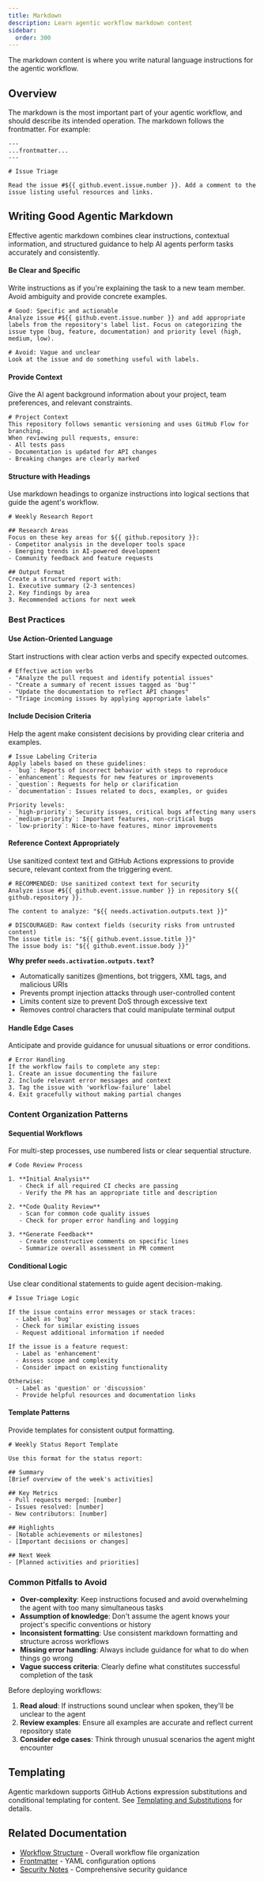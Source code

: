 ```yaml
---
title: Markdown
description: Learn agentic workflow markdown content
sidebar:
  order: 300
---
```


The markdown content is where you write natural language instructions for the agentic workflow.

## Overview

The markdown is the most important part of your agentic workflow, and should describe its intended operation. The markdown follows the frontmatter. For example:

```aw wrap
---
...frontmatter...
---

# Issue Triage

Read the issue #${{ github.event.issue.number }}. Add a comment to the issue listing useful resources and links.
```

## Writing Good Agentic Markdown

Effective agentic markdown combines clear instructions, contextual information, and structured guidance to help AI agents perform tasks accurately and consistently.

#### Be Clear and Specific
Write instructions as if you're explaining the task to a new team member. Avoid ambiguity and provide concrete examples.

```aw wrap
# Good: Specific and actionable
Analyze issue #${{ github.event.issue.number }} and add appropriate labels from the repository's label list. Focus on categorizing the issue type (bug, feature, documentation) and priority level (high, medium, low).

# Avoid: Vague and unclear
Look at the issue and do something useful with labels.
```

#### Provide Context
Give the AI agent background information about your project, team preferences, and relevant constraints.

```aw wrap
# Project Context
This repository follows semantic versioning and uses GitHub Flow for branching. 
When reviewing pull requests, ensure:
- All tests pass
- Documentation is updated for API changes
- Breaking changes are clearly marked
```

#### Structure with Headings
Use markdown headings to organize instructions into logical sections that guide the agent's workflow.

```aw wrap
# Weekly Research Report

## Research Areas
Focus on these key areas for ${{ github.repository }}:
- Competitor analysis in the developer tools space
- Emerging trends in AI-powered development
- Community feedback and feature requests

## Output Format
Create a structured report with:
1. Executive summary (2-3 sentences)
2. Key findings by area
3. Recommended actions for next week
```

### Best Practices

#### Use Action-Oriented Language
Start instructions with clear action verbs and specify expected outcomes.

```aw wrap
# Effective action verbs
- "Analyze the pull request and identify potential issues"
- "Create a summary of recent issues tagged as 'bug'"
- "Update the documentation to reflect API changes"
- "Triage incoming issues by applying appropriate labels"
```

#### Include Decision Criteria
Help the agent make consistent decisions by providing clear criteria and examples.

```aw wrap
# Issue Labeling Criteria
Apply labels based on these guidelines:
- `bug`: Reports of incorrect behavior with steps to reproduce
- `enhancement`: Requests for new features or improvements
- `question`: Requests for help or clarification
- `documentation`: Issues related to docs, examples, or guides

Priority levels:
- `high-priority`: Security issues, critical bugs affecting many users
- `medium-priority`: Important features, non-critical bugs
- `low-priority`: Nice-to-have features, minor improvements
```

#### Reference Context Appropriately
Use sanitized context text and GitHub Actions expressions to provide secure, relevant context from the triggering event.

```aw wrap
# RECOMMENDED: Use sanitized context text for security
Analyze issue #${{ github.event.issue.number }} in repository ${{ github.repository }}.

The content to analyze: "${{ needs.activation.outputs.text }}"

# DISCOURAGED: Raw context fields (security risks from untrusted content)
The issue title is: "${{ github.event.issue.title }}"
The issue body is: "${{ github.event.issue.body }}"
```

**Why prefer `needs.activation.outputs.text`?**
- Automatically sanitizes @mentions, bot triggers, XML tags, and malicious URIs
- Prevents prompt injection attacks through user-controlled content
- Limits content size to prevent DoS through excessive text
- Removes control characters that could manipulate terminal output

#### Handle Edge Cases
Anticipate and provide guidance for unusual situations or error conditions.

```aw wrap
# Error Handling
If the workflow fails to complete any step:
1. Create an issue documenting the failure
2. Include relevant error messages and context
3. Tag the issue with 'workflow-failure' label
4. Exit gracefully without making partial changes
```

### Content Organization Patterns

#### Sequential Workflows
For multi-step processes, use numbered lists or clear sequential structure.

```aw wrap
# Code Review Process

1. **Initial Analysis**
   - Check if all required CI checks are passing
   - Verify the PR has an appropriate title and description

2. **Code Quality Review**
   - Scan for common code quality issues
   - Check for proper error handling and logging

3. **Generate Feedback**
   - Create constructive comments on specific lines
   - Summarize overall assessment in PR comment
```

#### Conditional Logic
Use clear conditional statements to guide agent decision-making.

```aw wrap
# Issue Triage Logic

If the issue contains error messages or stack traces:
  - Label as 'bug'
  - Check for similar existing issues
  - Request additional information if needed

If the issue is a feature request:
  - Label as 'enhancement' 
  - Assess scope and complexity
  - Consider impact on existing functionality

Otherwise:
  - Label as 'question' or 'discussion'
  - Provide helpful resources and documentation links
```

#### Template Patterns
Provide templates for consistent output formatting.

```aw wrap
# Weekly Status Report Template

Use this format for the status report:

## Summary
[Brief overview of the week's activities]

## Key Metrics
- Pull requests merged: [number]
- Issues resolved: [number]  
- New contributors: [number]

## Highlights
- [Notable achievements or milestones]
- [Important decisions or changes]

## Next Week
- [Planned activities and priorities]
```

### Common Pitfalls to Avoid

- **Over-complexity**: Keep instructions focused and avoid overwhelming the agent with too many simultaneous tasks
- **Assumption of knowledge**: Don't assume the agent knows your project's specific conventions or history
- **Inconsistent formatting**: Use consistent markdown formatting and structure across workflows
- **Missing error handling**: Always include guidance for what to do when things go wrong
- **Vague success criteria**: Clearly define what constitutes successful completion of the task

Before deploying workflows:
1. **Read aloud**: If instructions sound unclear when spoken, they'll be unclear to the agent
2. **Review examples**: Ensure all examples are accurate and reflect current repository state
3. **Consider edge cases**: Think through unusual scenarios the agent might encounter

## Templating

Agentic markdown supports GitHub Actions expression substitutions and conditional templating for content. See [Templating and Substitutions](/gh-aw/reference/templating/) for details.

## Related Documentation

- [Workflow Structure](/gh-aw/reference/workflow-structure/) - Overall workflow file organization
- [Frontmatter](/gh-aw/reference/frontmatter/) - YAML configuration options
- [Security Notes](/gh-aw/guides/security/) - Comprehensive security guidance
